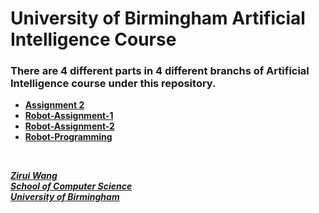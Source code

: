 # University of Birmingham Artificial Intelligence Course

### There are 4 different parts in 4 different branchs of Artificial Intelligence course under this repository.

* [**Assignment 2**](https://github.com/ziruiwang333/UoB-Artificial-Intelligence/tree/Assignment-2)
* [**Robot-Assignment-1**](https://github.com/ziruiwang333/UoB-Artificial-Intelligence/tree/Robot-Assignment-1)
* [**Robot-Assignment-2**](https://github.com/ziruiwang333/UoB-Artificial-Intelligence/tree/Robot-Assignment-2)
* [**Robot-Programming**](https://github.com/ziruiwang333/UoB-Artificial-Intelligence/tree/Robot-Programming)

&nbsp;
&nbsp;

<u>***Zirui Wang***</u>  
<u>***School of Computer Science***</u>  
<u>***University of Birmingham***</u>
